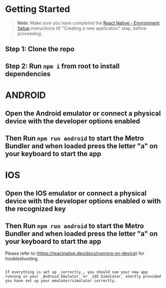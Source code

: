 # Getting Started

>**Note**: Make sure you have completed the [React Native - Environment Setup](https://reactnative.dev/docs/environment-setup) instructions till "Creating a new application" step, before proceeding.

## Step 1: Clone the repo
## Step 2: Run `npm i` from root to install dependencies

# ANDROID
## Open the Android emulator or connect a physical device with the developer options enabled
## Then Run `npm run android` to start the Metro Bundler and when loaded press the letter "a" on your keyboard to start the app

# IOS
## Open the IOS emulator or connect a physical device with the developer options enabled o with the recognized key 
## Then Run `npm run android` to start the Metro Bundler and when loaded press the letter "a" on your keyboard to start the app

Please refer to (https://reactnative.dev/docs/running-on-device) for troubleshooting.


```

If everything is set up _correctly_, you should see your new app running in your _Android Emulator_ or _iOS Simulator_ shortly provided you have set up your emulator/simulator correctly.
